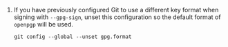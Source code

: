 1. If you have previously configured Git to use a different key format when signing with `--gpg-sign`, unset this configuration so the default format of `openpgp` will be used.

   ```Shell
   git config --global --unset gpg.format
   ```
